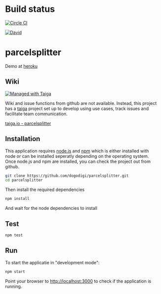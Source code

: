 # Build status

[![Circle CI](https://circleci.com/gh/dogodigi/parcelsplitter.svg?style=svg)](https://circleci.com/gh/dogodigi/parcelsplitter)

[![David](https://david-dm.org/dogodigi/parcelsplitter.svg)](https://david-dm.org/dogodigi/parcelsplitter)

# parcelsplitter

Demo at [heroku](http://pure-temple-7868.herokuapp.com/)

## Wiki

[![Managed with Taiga](https://taiga.io/media/support/attachments/article-22/banner-gh.png)](https://tree.taiga.io/project/parcelsplitter "Managed with Taiga")

Wiki and issue functions from github are not available. Instead, this project has a [taiga](http://taiga.io) project set up to develop using use cases, track issues and facilitate team communication.

[taiga.io - parcelsplitter](https://tree.taiga.io/project/parcelsplitter/)

## Installation

This application requires [node.js](https://nodejs.org/download/) and [npm](https://www.npmjs.com/) which is either installed with node or can be 
installed seperatly depending on the operating system. Once node.js and npm are installed, you can check the project out from github.

```sh
git clone https://github.com/dogodigi/parcelsplitter.git
cd parcelsplitter
```
Then install the required dependencies

```sh
npm install
```

And wait for the node dependencies to install

## Test

```sh
npm test
```

## Run

To start the applicatie in "development mode":

```sh
npm start
```

Point your browser to [http://localhost:3000](http://localhost:3000) to check if the application is running.
